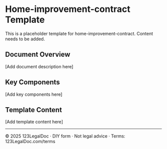 # Home-improvement-contract Template

This is a placeholder template for home-improvement-contract. Content needs to be added.

## Document Overview
[Add document description here]

## Key Components
[Add key components here]

## Template Content
[Add template content here]

---
© 2025 123LegalDoc · DIY form · Not legal advice · Terms: 123LegalDoc.com/terms
